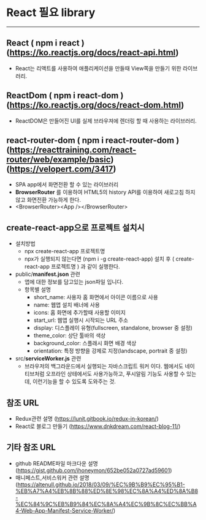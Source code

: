 # React 필요 library
---------------------------------

## React ( npm i react ) (https://ko.reactjs.org/docs/react-api.html)
* React는 리액트를 사용하여 애플리케이션을 만들때 View쪽을 만들기 위한 라이브러리.
## ReactDom ( npm i react-dom ) (https://ko.reactjs.org/docs/react-dom.html)
* ReactDOM은 만들어진 UI를 실제 브라우져에 렌더링 할 때 사용하는 라이브러리.
## react-router-dom ( npm i react-router-dom ) (https://reacttraining.com/react-router/web/example/basic) (https://velopert.com/3417)
* SPA app에서 화면전환 할 수 있는 라이브러리
* **BrowserRouter** 를 이용하여 HTML5의 history API를 이용하여 새로고침 하지 않고 화면전환 가능하게 한다.
* &lt;BrowserRouter&gt;&lt;App /&gt;&lt;/BrowserRouter&gt;

## create-react-app으로 프로젝트 설치시
* 설치방법
  - npx create-react-app 프로젝트명 
  - npx가 실행되지 않는다면 (npm i -g create-react-app) 설치 후 ( create-react-app 프로젝트명 ) 과 같이 실행한다.
* public/**manifest.json** 관련
  - 앱에 대한 정보를 담고있는 json파일 입니다.
  - 항목별 설명
    - short_name: 사용자 홈 화면에서 아이콘 이름으로 사용
    - name: 웹앱 설치 배너에 사용
    - icons: 홈 화면에 추가할때 사용할 이미지
    - start_url: 웹앱 실행시 시작되는 URL 주소
    - display: 디스플레이 유형(fullscreen, standalone, browser 중 설정)
    - theme_color: 상단 툴바의 색상
    - background_color: 스플래시 화면 배경 색상
    - orientation: 특정 방향을 강제로 지정(landscape, portrait 중 설정)
* src/**serviceWorker.js** 관련
  - 브라우저의 백그라운드에서 실행되는 자바스크립트 워커 이다. 웹에서도 네이티브처럼 오프라인 상테에서도 사용가능하고, 푸시알림 기능도 사용할 수 있는데, 이런기능을 할 수 있도록 도와주는 것.

## 참조 URL
* Redux관련 설명 (https://lunit.gitbook.io/redux-in-korean/)
* React로 블로그 만들기 (https://www.dnkdream.com/react-blog-11/)


## 기타 참조 URL
* github README파일 마크다운 설명 (https://gist.github.com/ihoneymon/652be052a0727ad59601)
* 매니페스트,서비스워커 관련 설명 (https://altenull.github.io/2018/03/09/%EC%9B%B9%EC%95%B1-%EB%A7%A4%EB%8B%88%ED%8E%98%EC%8A%A4%ED%8A%B8-%EC%84%9C%EB%B9%84%EC%8A%A4%EC%9B%8C%EC%BB%A4-Web-App-Manifest-Service-Worker/)
